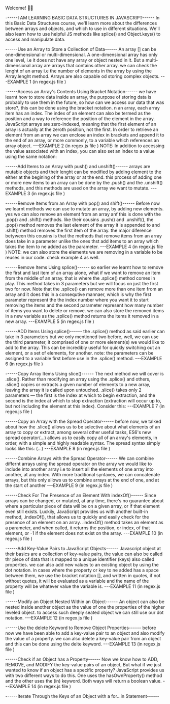 Welcome! 👋😊

------I AM LEARNING BASIC DATA STRUCTURES IN JAVASCRIPT------
In this Basic Data Structures course, we'll learn more about the differences between arrays and objects, and which to use in different situations. We'll also learn how to use helpful JS methods like splice() and Object.keys() to access and manipulate data.

------Use an Array to Store a Collection of Data------
An array [] can be one-dimensional or multi-dimensional. A one-dimensional array has only one level, i.e it does not have any array or object nested in it. But a multi-dimensional array are arrays that contains other array. we can check the lenght of an array i.e the number of elements in the array by using the Array.lenght method. Arrays are also capable od storing complex objects.
---EXAMPLE 1 (in regex.js file )

------Access an Array's Contents Using Bracket Notation------
we have learnt how to store data inside an array, the purpose of storing data is probably to use them in the future, so how can we access our data that was store?, this can be done using the bracket notation. n an array, each array item has an index. The index of an element can also be termed as the position and a way to reference the position of the element in the array. JavaScript arrays are zero-indexed, meaning that the first element of an array is actually at the zeroth position, not the first. In order to retrieve an element from an array we can enclose an index in brackets and append it to the end of an array, or more commonly, to a variable which references an array object.
---EXAMPLE 2 (in regex.js file )
NOTE: In addition to accessing the value associated with an index, you can also set an index to a value using the same notation:

------Add Items to an Array with push() and unshift()------
arrays are mutable objects and their lenght can be modified by adding element to the either at the begining of the array or at the end. this process of adding one or more new items to an array can be done by the .push() and the .unshift() methods, and this methods are used on the array we want to mutate.
---EXAMPLE 3 (in regex.js file )

------Remove Items from an Array with pop() and shift()------
Before now we learnt methods we can use to mutate an array, by adding new elements. yes we can also remove an element from an array anf this is done with the .pop() and .shift() methods. like their cousins .push() and .unshift(), the .pop() method removes the last element of the array it is appended to and .shift() method removes the first item of the array. the major diference betyween this cousins is that the methods that remove items from an array does take in a parameter unlike the ones thst add items to an array which takes the item to ne added as the parameter.
---EXAMPLE 4 (in regex.js file )
NOTE: we can also store the elements we are removing in a variable to be reuses in our code. check example 4 as well.

------Remove Items Using splice()------
so earlier we learnt how to remove the first and last item of an array alone, what if we want to remove an item from the middle of an array. that is where the .splice() method comes in play. This method takes in 3 parameters but we will focus on just the first two for now. Note that the .splice() can remove more than one item from an array and it does this in a consequtive mannaer, which is why the first parameter represent the the index number where you want it to start removing the items and the second parameter represent how many number of items you want to delete or remove.
we can also store the removed items in a new variable as the .splice() method returns the items it removed in a new array.
---EXAMPLE 5 (in regex.js file )

------ADD Items Using splice()------
the .splice() method as said earlier can take in 3 parameters but we only mentioned two before, well, we can use the third parameter, it comprised of one or more element(s) we would like to add to the array. This can be incredibly useful for quickly switching out an element, or a set of elements, for another.
note: the parameters can be assigned to a variable first before use in the .splice() method.
---EXAMPLE 6 (in regex.js file )

------Copy Array Items Using slice()------
The next method we will cover is .slice(). Rather than modifying an array using the .splice() and others, .slice() copies or extracts a given number of elements to a new array, leaving the array it is called upon untouched. .slice() takes only 2 parameters — the first is the index at which to begin extraction, and the second is the index at which to stop extraction (extraction will occur up to, but not including the element at this index). Consider this:
---EXAMPLE 7 (in regex.js file )

------Copy an Array with the Spread Operator------
before now, we talked about how the .slice() allows us to be selective about what elements of an array to copy or extract, among several other useful tasks, ES6's new spread operator(...) allows us to easily copy all of an array's elements, in order, with a simple and highly readable syntax. The spread syntax simply looks like this: (...)
---EXAMPLE 8 (in regex.js file )

------Combine Arrays with the Spread Operator------
We can combine differnt arrays using the spread operator on the array we would like to include into another array i.e to insert all the elements of one array into another, at any index. With more traditional syntaxes, we can concatenate arrays, but this only allows us to combine arrays at the end of one, and at the start of another
---EXAMPLE 9 (in regex.js file )

------Check For The Presence of an Element With indexOf()------
Since arrays can be changed, or mutated, at any time, there's no guarantee about where a particular piece of data will be on a given array, or if that element even still exists. Luckily, JavaScript provides us with another built-in method, .indexOf(), that allows us to quickly and easily check for the presence of an element on an array. .indexOf() method takes an element as a parameter, and when called, it returns the position, or index, of that element, or -1 if the element does not exist on the array.
---EXAMPLE 10 (in regex.js file )

------Add Key-Value Pairs to JavaScript Objects------
Javascript object at their basics are a collection of key-value pairs, the value can also be called thr piece of data that is mapped to a unique identifier (keys) also called properties. we can also add new values to an existing object by using the dot notation. in cases where the property or key to ne added has a space between them, we use the bracket notation [], and written in quotes, if not without quotes, it will be evaluated as a variable and the name of the property will be whatever value the variable is.
---EXAMPLE 11 (in regex.js file )

------Modify an Object Nested Within an Object------
An object can also be nested inside another object as the value of one the properties of the higher leveled object. to access such deeply seated object we can still use our dot notation.
---EXAMPLE 12 (in regex.js file )

------Use the delete Keyword to Remove Object Properties------
before now we have been able to add a key-value pair to an object and also modify the value of a property. we can also delete a key-value pair from an object and this can be done using the delte keyword.
---EXAMPLE 13 (in regex.js file )

------Check if an Object has a Property------
Now we know how to ADD, REMOVE, and MODIFY the key-value pairs of an object, But what if we just wanted to know if an object has a specific property? JavaScript provides us with two different ways to do this. One uses the hasOwnProperty() method and the other uses the (in) keyword. Both ways will return a boolean value.
---EXAMPLE 14 (in regex.js file )

------Iterate Through the Keys of an Object with a for...in Statement------
